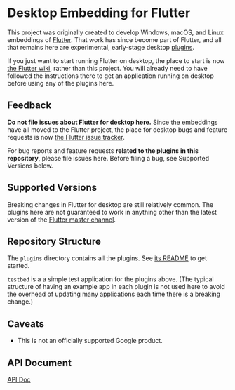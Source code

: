 # Desktop Embedding for Flutter

This project was originally created to develop Windows, macOS, and Linux
embeddings of [Flutter](https://github.com/flutter/flutter). That work has
since become part of Flutter, and all that remains here are experimental,
early-stage desktop
[plugins](https://flutter.dev/docs/development/packages-and-plugins/developing-packages).

If you just want to start running Flutter on desktop, the place to start is now
[the Flutter wiki](https://github.com/flutter/flutter/wiki/Desktop-shells), rather than this project. You will already need to have followed the
instructions there to get an application running on desktop before using any
of the plugins here.

## Feedback

**Do not file issues about Flutter for desktop here.** Since the
embeddings have all moved to the Flutter project, the place for desktop bugs
and feature requests is now [the Flutter issue
tracker](https://github.com/flutter/flutter/issues).

For bug reports and feature requests **related to the plugins in this repository**,
please file issues here. Before filing a bug, see Supported Versions below.

## Supported Versions

Breaking changes in Flutter for desktop are still relatively common. The plugins here
are not guaranteed to work in anything other than the latest version of the [Flutter master
channel](https://github.com/flutter/flutter/wiki/Flutter-build-release-channels#how-to-change-channels).

## Repository Structure

The `plugins` directory contains all the plugins. See
[its README](plugins/README.md) to get started.

`testbed` is a a simple test application for the plugins above. (The typical
structure of having an example app in each plugin is not used here to avoid
the overhead of updating many applications each time there is a breaking change.)

## Caveats

* This is not an officially supported Google product.

## API Document
[API Doc](https://hackmd.io/8SvWi2HOTKiv0-GksCTZWw)

